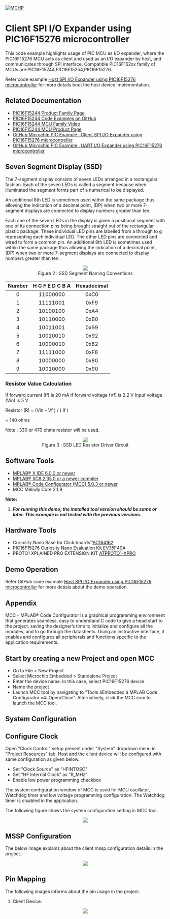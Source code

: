<!-- Please do not change this logo with link -->

[![MCHP](images/microchip.png)](https://www.microchip.com)

# Client SPI I/O Expander using PIC16F15276 microcontroller

This code example highlights usage of PIC MCU as I/O expander, where the PIC16F15276 MCU acts as client and used as an I/O expander by host, and communicates through SPI interface. Compatible PIC16F152xx family of MCUs are:PIC16F15244,PIC16F15254,PIC16F15276.

Refer code example [Host SPI I/O Expander using PIC16F15276 microcontroller](https://github.com/microchip-pic-avr-examples/pic16f15276-cnano-spi-io-expander-host-mplab-mcc) for more details bout the host device implementation.

## Related Documentation

- [PIC16F15244 Product Family Page](https://www.microchip.com/en-us/products/microcontrollers-and-microprocessors/8-bit-mcus/pic-mcus/pic16f15244)
- [PIC16F15244 Code Examples on GitHub](https://github.com/microchip-pic-avr-examples?q=pic16f15244&type=&language=&sort=) 
- [PIC16F15244 MCU Family Video](https://www.youtube.com/watch?v=nHLv3Th-o-s)
- [PIC16F15244 MCU Product Page](https://www.microchip.com/en-us/product/PIC16F15244)
- [GitHub Microchip PIC Example : Client SPI I/O Expander using PIC16F15276 microcontroller]()
- [GitHub Microchip PIC Example : UART I/O Expander using PIC16F15276 microcontroller]()

## Seven Segment Display (SSD)

The 7-segment display consists of seven LEDs arranged in a rectangular fashion. Each of the seven LEDs is called a segment because when illuminated the segment forms part of a numerical to be displayed.

An additional 8th LED is sometimes used within the same package thus allowing the indication of a decimal point, (DP) when two or more 7-segment displays are connected to display numbers greater than ten.

Each one of the seven LEDs in the display is given a positional segment with one of its connection pins being brought straight out of the rectangular plastic package. These individual LED pins are labelled from a through to g representing each individual LED. The other LED pins are connected and wired to form a common pin. An additional 8th LED is sometimes used within the same package thus allowing the indication of a decimal point, (DP) when two or more 7-segment displays are connected to display numbers greater than ten.

<p align="center">
  <img width=auto height=auto src="images/SevenSegment.png">
  <br>Figure 2 : SSD Segment Naming Conventions<br>
</p>

|Number| H G F E D C B A | Hexadecimal | 
|:---------:|:----------:|:-----------:|
| 0     | 11000000 | 0xC0 | 	
| 1     | 11111001 | 0xF9 |	
| 2     | 10100100 | 0xA4 |	
| 3     | 10110000 | 0xB0 |			
| 4     | 10011001 | 0x99 |
| 5     | 10010010 | 0x92 |
| 6	| 10000010 | 0x82 |
| 7	| 11111000 | 0xF8 |
| 8	| 10000000 | 0x80 |
| 9	| 10010000 | 0x90 |


### Resistor Value Calculation

If forward current (If) is 20 mA
If forward voltage (Vf) is 2.2 V
Input voltage (Vin) is 5 V

Resistor (R) = (Vin – Vf ) / ( If )

= 140 ohms

Note : 330 or 470 ohms resistor will be used.

<p align="center">
  <img width=auto height=auto src="images/LedResistorDriverCkt.png">
  <br>Figure 3 : SSD LED Resistor Driver Circuit<br>
</p>

## Software Tools

- [MPLAB® X IDE 6.0.0 or newer](http://www.microchip.com/mplab/mplab-x-ide)
- [MPLAB® XC8 2.35.0 or a newer compiler](http://www.microchip.com/mplab/compilers)
- [MPLAB® Code Configurator (MCC) 5.0.3 or newer](https://www.microchip.com/mplab/mplab-code-configurator)
- MCC Melody Core 2.1.9

**Note:** 

1. ***For running this demo, the installed tool version should be same or later. This example is not tested with the previous versions.***

## Hardware Tools

- Curiosity Nano Base for Click boards™[AC164162](https://www.microchip.com/en-us/development-tool/AC164162)
- PIC16F15276 Curiosity Nano Evaluation Kit [EV35F40A](https://www.microchip.com/en-us/development-tool/EV35F40A)
- PROTO1 XPLAINED PRO EXTENSION KIT [ATPROTO1-XPRO](https://www.microchip.com/en-us/development-tool/ATPROTO1-XPRO)

## Demo Operation

Refer GitHub code example [Host SPI I/O Expander using PIC16F15276 microcontroller](https://github.com/microchip-pic-avr-examples/pic16f15276-cnano-spi-io-expander-host-mplab-mcc) for more detials about the demo operation.

## Appendix

MCC – MPLAB® Code Configurator is a graphical programming environment that generates seamless, easy to understand C code to give a head start to the project, saving the designer’s time to initialize and configure all the modules, and to go through the datasheets. Using an instructive interface, it enables and configures all peripherals and functions specific to the application requirements.

## Start by creating a new Project and open MCC

*	Go to File > New Project
*	Select Microchip Embedded > Standalone Project
*	Enter the device name. In this case, select PIC16F15276 device
*	Name the project
*	Launch MCC tool by navigating to “Tools àEmbedded à MPLAB Code Configurator v4: Open/Close”. Alternatively, click the MCC icon to launch the MCC tool.

## System Configuration


## Configure Clock

Open "Clock Control" setup present under "System" dropdown menu in "Project Resources" tab. Host and the client device will be configured with same configuration as given below.

*	Set "Clock Source" as "HFINTOSC"
*	Set "HF Internal Clock" as "8_MHz"
*	Enable low power programming checkbox

The system configuration window of MCC is used for MCU oscillator, Watchdog timer and low voltage programming configuration. The Watchdog timer is disabled in the application.

The following figure shows the system configuration setting in MCC tool.

<p align="center">
  <img width=auto height=auto src="images/clock.png">
</p>


## MSSP Configuration

The below image explains about the client mssp configuration details in the project.

<p align="center">
  <img width=auto height=auto src="images/mssp-client.png">
</p>

## Pin Mapping

The following images informs about the pin usage in the project.

1. Client Device:

<p align="center">
  <img width=auto height=auto src="images/client-pin-configuration.png">
</p>



